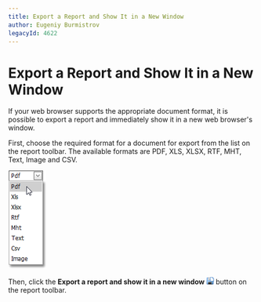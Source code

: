 ```yaml
---
title: Export a Report and Show It in a New Window
author: Eugeniy Burmistrov
legacyId: 4622
---
```

# Export a Report and Show It in a New Window
If your web browser supports the appropriate document format, it is possible to export a report and immediately show it in a new web browser's window.

First, choose the required format for a document for export from the list on the report toolbar. The available formats are PDF, XLS, XLSX, RTF, MHT, Text, Image and CSV.

![web_exportFormat](../../../../images/img7546.png)

Then, click the **Export a report and show it in a new window** ![web_buttonSaveShow](../../../../images/img7542.png) button on the report toolbar.